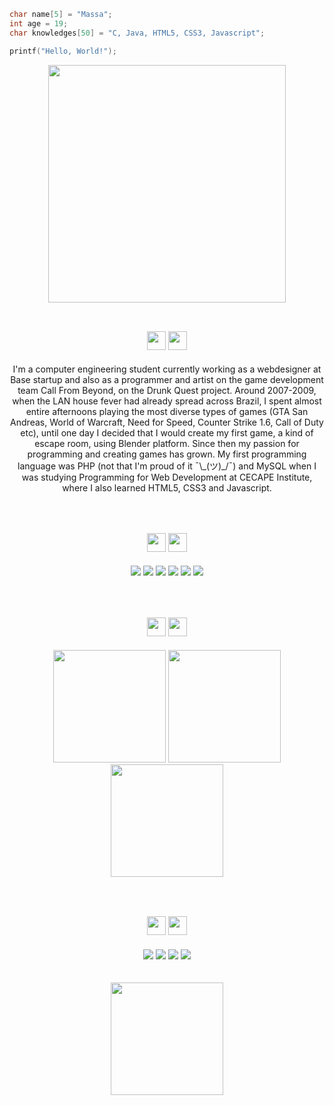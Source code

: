 ```C
char name[5] = "Massa";
int age = 19;
char knowledges[50] = "C, Java, HTML5, CSS3, Javascript";

printf("Hello, World!");
```

<div align="center">
  <img height="380em" src="https://i.imgur.com/3OlMO0j.gif" />
</div>

<br>

<div align="center">
      <h2><img height="30em" src="https://emojipedia-us.s3.dualstack.us-west-1.amazonaws.com/thumbs/120/noto-emoji/343/alien-monster_1f47e.jpg" />
        <img height="30em" src="https://i.imgur.com/nvcxr47.png" /></h2>
      I'm a computer engineering student currently working as a webdesigner at Base startup and also as a programmer and artist on the game development team Call From Beyond, on the Drunk Quest project. Around 2007-2009, when the LAN house fever had already spread across Brazil, I spent almost entire afternoons playing the most diverse types of games (GTA San Andreas, World of Warcraft, Need for Speed, Counter Strike 1.6, Call of Duty etc), until one day I decided that I would create my first game, a kind of escape room, using Blender platform. Since then my passion for programming and creating games has grown.
      My first programming language was PHP (not that I'm proud of it ¯\_(ツ)_/¯) and MySQL when I was studying Programming for Web Development at CECAPE Institute, where I also learned HTML5, CSS3 and Javascript.
</div>

<br>
<br>

<div align="center">
    <h2><img height="30em" src="https://emojipedia-us.s3.dualstack.us-west-1.amazonaws.com/thumbs/120/noto-emoji/343/laptop_1f4bb.jpg" />
      <img height="30em" src="https://i.imgur.com/kmCYCgU.png" /></h2>
      <img src="https://img.shields.io/badge/C-000000?style=for-the-badge&logo=c&logoColor=white"/>
      <img src="https://img.shields.io/badge/Java-000000?style=for-the-badge&logo=java&logoColor=white"/>
      <img src="https://img.shields.io/badge/HTML5-000000?style=for-the-badge&logo=html5&logoColor=white"/>
      <img src="https://img.shields.io/badge/CSS3-000000?style=for-the-badge&logo=css3&logoColor=white"/>
      <img src="https://img.shields.io/badge/Git-000000?style=for-the-badge&logo=git&logoColor=white"/>
      <img src="https://img.shields.io/badge/Linux-000000?style=for-the-badge&logo=linux&logoColor=white"/>
      

</div>

<br>
<br>

<div align="center">
  <h2><img height="30em" src="https://emojipedia-us.s3.dualstack.us-west-1.amazonaws.com/thumbs/120/noto-emoji/343/fire_1f525.jpg" />
     <img height="30em" src="https://i.imgur.com/t3TQDA4.png" /></h2>
      <img height="180em" src="https://github-readme-stats.vercel.app/api?username=mdmassa&show_icons=true&theme=gruvbox" />
      <img height="180em" src="https://github-readme-streak-stats.herokuapp.com/?user=mdmassa&show_icons=true&theme=gruvbox"/>
      <img height="180em" src="https://github-readme-stats.vercel.app/api/top-langs/?username=mdmassa&theme=gruvbox&layout=compact" />
</div>

<br>
<br>

<div align="center">
    <h2><img height="30em" src="https://emojipedia-us.s3.dualstack.us-west-1.amazonaws.com/thumbs/120/noto-emoji/343/speech-balloon_1f4ac.jpg" />
     <img height="30em" src="https://i.imgur.com/qHdJ7Qj.png" /></h2>
      <a href="https://www.instagram.com/desenhosamassados/"><img src="https://img.shields.io/badge/Instagram-000000?style=for-the-badge&logo=instagram&logoColor=white"/></a>
      <img src="https://img.shields.io/badge/Discord-000000?style=for-the-badge&logoColor=white" />
      <a href="https://github.com/mdmassa/"><img src="https://img.shields.io/badge/GitHub-000000?style=for-the-badge&logo=github&logoColor=white"/></a>
      <a href="m.eduardamassa@gmail.com"><img src="https://img.shields.io/badge/Gmail-000000?style=for-the-badge&logo=gmail&logoColor=white" /></a>
</div>

<br>
<br>

<div align="center">
  <img height="180cm" align="middle-centre" src="https://i.imgur.com/2DkF1KL.png" />
</div>
